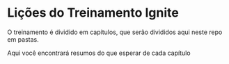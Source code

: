 # Lições do Treinamento Ignite 

<p> O treinamento é dividido em capítulos, que serão divididos aqui neste repo em pastas. <P> 
  <p> Aqui você encontrará resumos do que esperar de cada capítulo </p>
